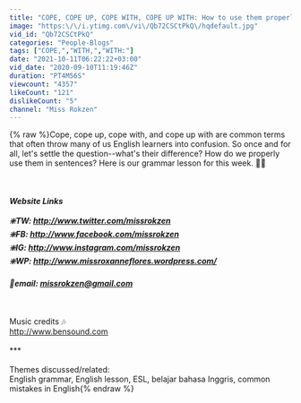 ```yaml
---
title: "COPE, COPE UP, COPE WITH, COPE UP WITH: How to use them properly? Grammar Checkpoint! 👩‍🏫"
image: "https:\/\/i.ytimg.com\/vi\/Qb72CSCtPkQ\/hqdefault.jpg"
vid_id: "Qb72CSCtPkQ"
categories: "People-Blogs"
tags: ["COPE,","WITH,","WITH:"]
date: "2021-10-11T06:22:22+03:00"
vid_date: "2020-09-10T11:19:46Z"
duration: "PT4M56S"
viewcount: "4357"
likeCount: "121"
dislikeCount: "5"
channel: "Miss Rokzen"
---
```

{% raw %}Cope, cope up, cope with, and cope up with are common terms that often throw many of us English learners into confusion. So once and for all, let's settle the question--what's their difference? How do we properly use them in sentences? Here is our grammar lesson for this week. 👩‍🏫<br /><br />***<br /><br />Website Links<br /><br />❇️TW: <a rel="nofollow" target="blank" href="http://www.twitter.com/missrokzen">http://www.twitter.com/missrokzen</a><br />❇️FB: <a rel="nofollow" target="blank" href="http://www.facebook.com/missrokzen">http://www.facebook.com/missrokzen</a><br />❇️IG: <a rel="nofollow" target="blank" href="http://www.instagram.com/missrokzen">http://www.instagram.com/missrokzen</a><br />❇️WP: <a rel="nofollow" target="blank" href="http://www.missroxanneflores.wordpress.com/">http://www.missroxanneflores.wordpress.com/</a><br /><br />📩email: missrokzen@gmail.com<br /><br />***<br /><br />Music credits 🎶<br /><a rel="nofollow" target="blank" href="http://www.bensound.com">http://www.bensound.com</a><br /><br />***<br /><br />Themes discussed/related:<br />English grammar, English lesson, ESL, belajar bahasa Inggris, common mistakes in English{% endraw %}
